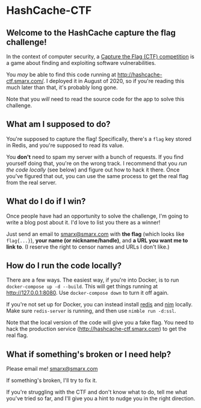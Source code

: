 # HashCache-CTF

## Welcome to the HashCache capture the flag challenge!

In the context of computer security, a [Capture the Flag (CTF) competition](https://en.wikipedia.org/wiki/Capture_the_flag#Computer_security) is a game about finding and exploiting software vulnerabilities.

You _may_ be able to find this code running at http://hashcache-ctf.smarx.com/. I deployed it in August of 2020, so if you're reading this much later than that, it's probably long gone.

Note that you _will_ need to read the source code for the app to solve this challenge.

## What am I supposed to do?

You're supposed to capture the flag! Specifically, there's a `flag` key stored in Redis, and you're supposed to read its value.

You **don't** need to spam my server with a bunch of requests. If you find yourself doing that, you're on the wrong track. I recommend that you _run the code locally_ (see below) and figure out how to hack it there. Once you've figured that out, you can use the same process to get the real flag from the real server.

## What do I do if I win?

Once people have had an opportunity to solve the challenge, I'm going to write a blog post about it. I'd love to list you there as a winner!

Just send an email to [smarx@smarx.com](mailto:smarx@smarx.com) with **the flag** (which looks like `flag{...}`), **your name (or nickname/handle)**, and **a URL you want me to link to**. (I reserve the right to censor names and URLs I don't like.)

## How do I run the code locally?

There are a few ways. The easiest way, if you're into Docker, is to run `docker-compose up -d --build`. This will get things running at http://127.0.0.1:8080. Use `docker-compose down` to turn it off again.

If you're not set up for Docker, you can instead install [redis](https://redis.io/) and [nim](https://nim-lang.org/) locally. Make sure `redis-server` is running, and then use `nimble run -d:ssl`.

Note that the local version of the code will give you a fake flag. You need to hack the production service (http://hashcache-ctf.smarx.com) to get the real flag.

## What if something's broken or I need help?

Please email me! [smarx@smarx.com](mailto:smarx@smarx.com)

If something's broken, I'll try to fix it.

If you're struggling with the CTF and don't know what to do, tell me what you've tried so far, and I'll give you a hint to nudge you in the right direction.
